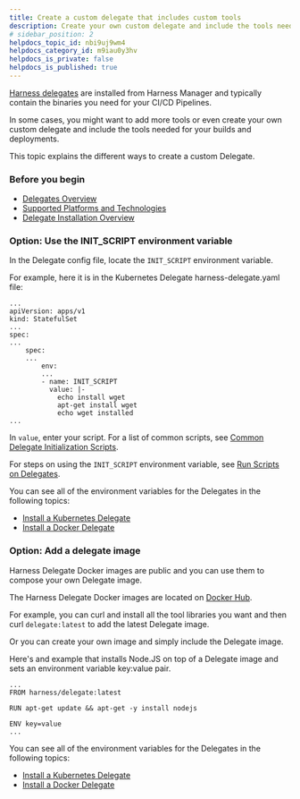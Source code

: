 ```yaml
---
title: Create a custom delegate that includes custom tools
description: Create your own custom delegate and include the tools needed for your builds and deployments.
# sidebar_position: 2
helpdocs_topic_id: nbi9uj9wm4
helpdocs_category_id: m9iau0y3hv
helpdocs_is_private: false
helpdocs_is_published: true
---
```


[Harness delegates](/docs/platform/2_Delegates/get-started-with-delegates/delegates-overview.md) are installed from Harness Manager and typically contain the binaries you need for your CI/CD Pipelines.

In some cases, you might want to add more tools or even create your own custom delegate and include the tools needed for your builds and deployments.

This topic explains the different ways to create a custom Delegate.

### Before you begin

* [Delegates Overview](/docs/platform/2_Delegates/get-started-with-delegates/delegates-overview.md)
* [Supported Platforms and Technologies](/docs/getting-started/supported-platforms-and-technologies.md)
* [Delegate Installation Overview](/docs/platform/2_Delegates/get-started-with-delegates/delegate-installation-overview.md)

### Option: Use the INIT\_SCRIPT environment variable

In the Delegate config file, locate the `INIT_SCRIPT` environment variable.

For example, here it is in the Kubernetes Delegate harness-delegate.yaml file:


```
...  
apiVersion: apps/v1  
kind: StatefulSet  
...  
spec:  
...  
    spec:  
    ...  
        env:  
        ...  
        - name: INIT_SCRIPT  
          value: |-  
            echo install wget  
            apt-get install wget  
            echo wget installed  
...
```
In `value`, enter your script. For a list of common scripts, see [Common Delegate Initialization Scripts](/docs/platform/2_Delegates/delegate-reference/common-delegate-profile-scripts.md).

For steps on using the `INIT_SCRIPT` environment variable, see [Run Scripts on Delegates](/docs/platform/2_Delegates/configure-delegates/run-scripts-on-delegates.md).

You can see all of the environment variables for the Delegates in the following topics:

* [Install a Kubernetes Delegate](/docs/platform/2_Delegates/install-delegates/kubernetes-delegates/install-a-kubernetes-delegate.md)
* [Install a Docker Delegate](/docs/platform/2_Delegates/install-delegates/docker-delegates/install-a-docker-delegate.md)

### Option: Add a delegate image

Harness Delegate Docker images are public and you can use them to compose your own Delegate image.

The Harness Delegate Docker images are located on [Docker Hub](https://hub.docker.com/r/harness/delegate/tags).

For example, you can curl and install all the tool libraries you want and then curl `delegate:latest` to add the latest Delegate image.

Or you can create your own image and simply include the Delegate image.

Here's and example that installs Node.JS on top of a Delegate image and sets an environment variable key:value pair.


```
...  
FROM harness/delegate:latest  
  
RUN apt-get update && apt-get -y install nodejs  
  
ENV key=value  
...
```
You can see all of the environment variables for the Delegates in the following topics:

* [Install a Kubernetes Delegate](/docs/platform/2_Delegates/install-delegates/kubernetes-delegates/install-a-kubernetes-delegate.md)
* [Install a Docker Delegate](/docs/platform/2_Delegates/install-delegates/docker-delegates/install-a-docker-delegate.md)



